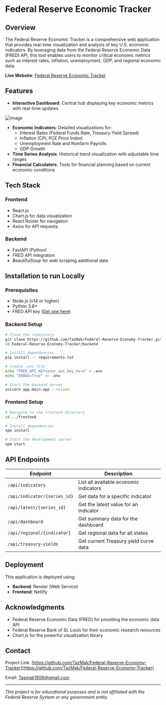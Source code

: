 # Federal Reserve Economic Tracker

## Overview

The Federal Reserve Economic Tracker is a comprehensive web application that provides real-time visualization and analysis of key U.S. economic indicators. By leveraging data from the Federal Reserve Economic Data (FRED) API, this tool enables users to monitor critical economic metrics such as interest rates, inflation, unemployment, GDP, and regional economic data.

**Live Website**: [Federal Reserve Economic Tracker](https://67ccd05c3d47f6de34579fd8--federal-reserve-economic-tracker.netlify.app/)

## Features

- **Interactive Dashboard**: Central hub displaying key economic metrics with real-time updates

![image](https://github.com/user-attachments/assets/56eeb3f1-6ec4-4555-8e0c-c6745071687a)

- **Economic Indicators**: Detailed visualizations for:
  - Interest Rates (Federal Funds Rate, Treasury Yield Spread)
  - Inflation (CPI, PCE Price Index)
  - Unemployment Rate and Nonfarm Payrolls
  - GDP Growth
- **Time Series Analysis**: Historical trend visualization with adjustable time ranges
- **Financial Calculators**: Tools for financial planning based on current economic conditions

## Tech Stack

### Frontend
- React.js
- Chart.js for data visualization
- React Router for navigation
- Axios for API requests

### Backend
- FastAPI (Python)
- FRED API integration
- BeautifulSoup for web scraping additional data

## Installation to run Locally

### Prerequisites
- Node.js (v14 or higher)
- Python 3.8+
- FRED API key ([Get one here](https://fred.stlouisfed.org/docs/api/api_key.html))

### Backend Setup
```bash
# Clone the repository
git clone https://github.com/TazMak/Federal-Reserve-Economy-Tracker.git
cd Federal-Reserve-Economy-Tracker/backend

# Install dependencies
pip install -r requirements.txt

# Create .env file
echo "FRED_API_KEY=your_api_key_here" > .env
echo "DEBUG=True" >> .env

# Start the backend server
uvicorn app.main:app --reload
```

### Frontend Setup
```bash
# Navigate to the frontend directory
cd ../frontend

# Install dependencies
npm install

# Start the development server
npm start
```

## API Endpoints

| Endpoint | Description |
|----------|-------------|
| `/api/indicators` | List all available economic indicators |
| `/api/indicator/{series_id}` | Get data for a specific indicator |
| `/api/latest/{series_id}` | Get the latest value for an indicator |
| `/api/dashboard` | Get summary data for the dashboard |
| `/api/regional/{indicator}` | Get regional data for all states |
| `/api/treasury-yields` | Get current Treasury yield curve data |

## Deployment

This application is deployed using:
- **Backend**: Render (Web Service)
- **Frontend**: Netlify

## Acknowledgments

- Federal Reserve Economic Data (FRED) for providing the economic data API
- Federal Reserve Bank of St. Louis for their economic research resources
- Chart.js for the powerful visualization library

## Contact

Project Link: [https://github.com/TazMak/Federal-Reserve-Economy-Tracker](https://github.com/TazMak/Federal-Reserve-Economy-Tracker)

Email: Tasmak1806@gmail.com

---

*This project is for educational purposes and is not affiliated with the Federal Reserve System or any government entity.*
